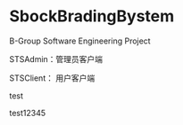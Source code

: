 # SbockBradingBystem
B-Group Software Engineering Project

STSAdmin：管理员客户端

STSClient： 用户客户端

test

test12345